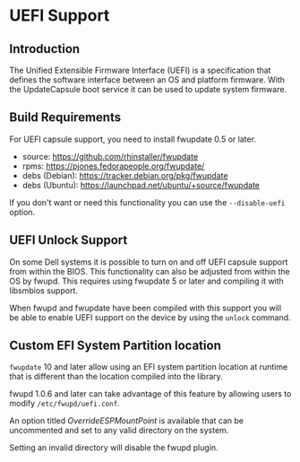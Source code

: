 UEFI Support
============

Introduction
------------

The Unified Extensible Firmware Interface (UEFI) is a specification that
defines the software interface between an OS and platform firmware.
With the UpdateCapsule boot service it can be used to update system firmware.

Build Requirements
------------------

For UEFI capsule support, you need to install fwupdate 0.5 or later.
* source:		https://github.com/rhinstaller/fwupdate
* rpms:			https://pjones.fedorapeople.org/fwupdate/
* debs (Debian):	https://tracker.debian.org/pkg/fwupdate
* debs (Ubuntu):	https://launchpad.net/ubuntu/+source/fwupdate

If you don't want or need this functionality you can use the
`--disable-uefi` option.

UEFI Unlock Support
-------------------

On some Dell systems it is possible to turn on and off UEFI capsule
support from within the BIOS.  This functionality can also be adjusted
from within the OS by fwupd. This requires using fwupdate 5 or later
and compiling it with libsmbios support.

When fwupd and fwupdate have been compiled with this support you will
be able to enable UEFI support on the device by using the `unlock` command.

Custom EFI System Partition location
---------------------
`fwupdate` 10 and later allow using an EFI system partition location
at runtime that is different than the location compiled into the library.

fwupd 1.0.6 and later can take advantage of this feature by allowing
users to modify `/etc/fwupd/uefi.conf`.

An option titled *OverrideESPMountPoint* is available that can be
uncommented and set to any valid directory on the system.

Setting an invalid directory will disable the fwupd plugin.
